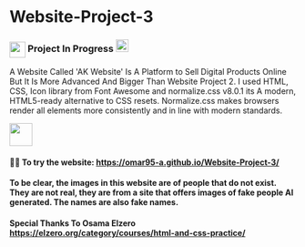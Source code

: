 # Website-Project-3
### <img src="https://emojis.slackmojis.com/emojis/images/1471045839/793/computerrage.gif?1471045839" align="center" width="28" /> Project In Progress  <img src="https://media2.giphy.com/media/QssGEmpkyEOhBCb7e1/giphy.gif?cid=ecf05e47a0n3gi1bfqntqmob8g9aid1oyj2wr3ds3mg700bl&rid=giphy.gif" width ="22">
A Website Called 'AK Website' Is A Platform to Sell Digital Products Online But It Is More Advanced And Bigger Than Website Project 2. I used HTML, CSS, Icon library from Font Awesome and normalize.css v8.0.1 its A modern, HTML5-ready alternative to CSS resets. Normalize.css makes browsers render all elements more consistently and in line with modern standards.

<img src="https://media3.giphy.com/media/v1.Y2lkPTc5MGI3NjExdWdweHhlM3FmZGdnc3pyMWIwdDNhcHlmbWFzNXpuOTg2ZmZqMm04cyZlcD12MV9pbnRlcm5hbF9naWZfYnlfaWQmY3Q9cw/ihUq5BWbHepSyMwmyy/giphy.gif" align="center" width="40" />

#### 👨‍💻 To try the website: https://omar95-a.github.io/Website-Project-3/
#### To be clear, the images in this website are of people that do not exist. They are not real, they are from a site that offers images of fake people AI generated. The names are also fake names.

#### Special Thanks To Osama Elzero https://elzero.org/category/courses/html-and-css-practice/

